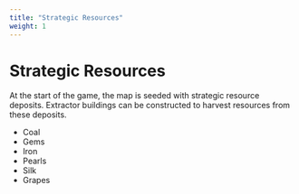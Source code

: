 ```yaml
---
title: "Strategic Resources"
weight: 1
---
```


# Strategic Resources
At the start of the game, the map is seeded with strategic resource deposits.
Extractor buildings can be constructed to harvest resources from these deposits.

- Coal
- Gems
- Iron
- Pearls
- Silk
- Grapes
